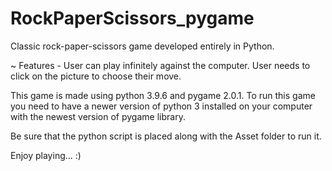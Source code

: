 # RockPaperScissors_pygame

Classic rock-paper-scissors game developed entirely in Python.

~ Features - 
 User can play infinitely against the computer.
 User needs to click on the picture to choose their move.

This game is made using python 3.9.6 and pygame 2.0.1.
To run this game you need to have a newer version of python 3 installed on your computer with the newest version of pygame library.

Be sure that the python script is placed along with the Asset folder to run it.

Enjoy playing... :)
